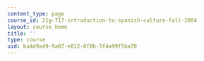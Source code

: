 ```yaml
---
content_type: page
course_id: 21g-717-introduction-to-spanish-culture-fall-2004
layout: course_home
title: ''
type: course
uid: ba4d9a49-9a07-e812-8f0b-5f4a99f5ba70
---
```

